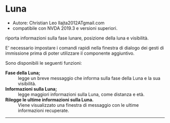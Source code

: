 # Luna #

*	Autore: Christian Leo llajta2012ATgmail.com
*	compatibile con NVDA 2019.3 e versioni superiori.

riporta informazioni sulla fase lunare, posizione della luna e visibilità.

E' necessario  impostare i comandi rapidi  nella finestra di dialogo dei gesti di immissione  prima di poter utilizzare il componente aggiuntivo.

Sono disponibili le seguenti funzioni:

<dl>
<dt><strong>Fase della Luna;</strong></dt>
<dd>legge un breve messaggio che informa sulla fase della Luna e la sua visibilità.</dd>
<dt><strong>Informazioni sulla Luna;</strong></dt>
<dd>legge maggiori informazioni sulla Luna, come distanza  e età.</dd>
<dt><strong>Rilegge le ultime informazioni sulla Luna.</strong></dt>
<dd>Viene visualizzato una finestra di messaggio   con le ultime informazioni recuperate.</dd></dl>

---
 

